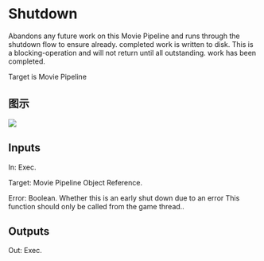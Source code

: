 # Shutdown

Abandons any future work on this Movie Pipeline and runs through the shutdown flow to ensure already. completed work is written to disk. This is a blocking-operation and will not return until all outstanding. work has been completed.

Target is Movie Pipeline

## 图示

![]($-20221218-20101053.png)

## Inputs

In: Exec.

Target: Movie Pipeline Object Reference.

Error: Boolean. Whether this is an early shut down due to an error This function should only be called from the game thread..  

## Outputs

Out: Exec.

